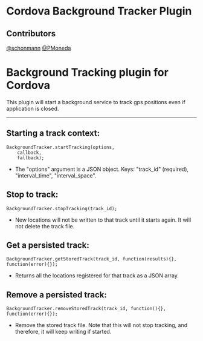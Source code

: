 # Cordova Background Tracker Plugin

Contributors
------------
[@schonmann](https://github.com/schonmann/) [@PMoneda](https://github.com/PMoneda/)

Background Tracking plugin for Cordova
==========================
This plugin will start a background service to track gps positions even if application is closed.

----------------

Starting a track context:
------
    BackgroundTracker.startTracking(options, 
        callback, 
        fallback);
        
* The "options" argument is a JSON object. Keys: "track_id" (required), "interval_time", "interval_space".

Stop to track:
------
    BackgroundTracker.stopTracking(track_id);
        
* New locations will not be written to that track until it starts again. It will not delete the track file.

Get a persisted track:
------
    BackgroundTracker.getStoredTrack(track_id, function(results){}, function(error){});
        
* Returns all the locations registered for that track as a JSON array.

Remove a persisted track:
------
    BackgroundTracker.removeStoredTrack(track_id, function(){}, function(error){});
        
* Remove the stored track file. Note that this will not stop tracking, and therefore, it will keep writing if started.


